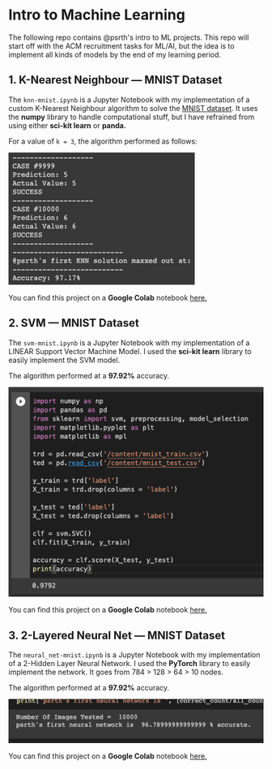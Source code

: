 # Intro to Machine Learning
The following repo contains @psrth's intro to ML projects. This repo will start off with the ACM recruitment tasks for ML/AI, but the idea is to implement all kinds of models by the end of my learning period.


## 1. K-Nearest Neighbour — MNIST Dataset
The ```knn-mnist.ipynb``` is a Jupyter Notebook with my implementation of a custom K-Nearest Neighbour algorithm to solve the [MNIST dataset](http://yann.lecun.com/exdb/mnist/). It uses the **numpy** library to handle computational stuff, but I have refrained from using either **sci-kit learn** or **panda.** 

For a value of ```k = 3```, the algorithm performed as follows:

![knn-performance](https://raw.githubusercontent.com/psrth/intro-to-machine-learning/main/imgs/knn-result.png)

You can find this project on a **Google Colab** notebook [here.](https://colab.research.google.com/drive/1C4NPNzLrBHv2VXo3STBdyJ9W-sCnOUCX?usp=sharing)


## 2. SVM — MNIST Dataset
The `svm-mnist.ipynb` is a Jupyter Notebook with my implementation of a LINEAR Support Vector Machine Model. I used the **sci-kit learn** library to easily implement the SVM model.

The algorithm performed at a **97.92%** accuracy.

![svm-performance](https://raw.githubusercontent.com/psrth/intro-to-machine-learning/main/imgs/svm-result.png)

You can find this project on a **Google Colab** notebook [here.](https://colab.research.google.com/drive/1C4NPNzLrBHv2VXo3STBdyJ9W-sCnOUCX?usp=sharing)

## 3. 2-Layered Neural Net — MNIST Dataset
The `neural_net-mnist.ipynb` is a Jupyter Notebook with my implementation of a 2-Hidden Layer Neural Network. I used the **PyTorch** library to easily implement the network. It goes from 784 > 128 > 64 > 10 nodes.

The algorithm performed at a **97.92%** accuracy.

![svm-performance](https://raw.githubusercontent.com/psrth/intro-to-machine-learning/main/imgs/nn-result.png)

You can find this project on a **Google Colab** notebook [here.](https://colab.research.google.com/drive/1C4NPNzLrBHv2VXo3STBdyJ9W-sCnOUCX?usp=sharing)